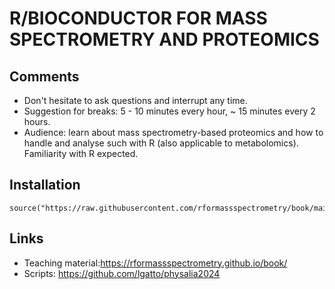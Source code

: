 # R/BIOCONDUCTOR FOR MASS SPECTROMETRY AND PROTEOMICS

## Comments

- Don't hesitate to ask questions and interrupt any time.
- Suggestion for breaks: 5 - 10 minutes every hour, ~ 15 minutes every
  2 hours.
- Audience: learn about mass spectrometry-based proteomics and how to
  handle and analyse such with R (also applicable to
  metabolomics). Familiarity with R expected.

## Installation

```
source("https://raw.githubusercontent.com/rformassspectrometry/book/main/install_docs_deps.R")
```

## Links

- Teaching material:https://rformassspectrometry.github.io/book/
- Scripts: https://github.com/lgatto/physalia2024
